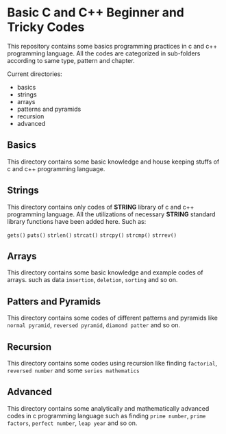 # Basic C and C++ Beginner and Tricky Codes

This repository contains some basics programming practices in c and c++
programming language. All the codes are categorized in sub-folders according to
same type, pattern and chapter.

Current directories:

* basics
* strings
* arrays
* patterns and pyramids
* recursion
* advanced

## Basics

This directory contains some basic knowledge and house keeping stuffs of c and
c++ programming language.

## Strings

This directory contains only codes of **STRING** library of c and c++
programming language. All the utilizations of necessary **STRING** standard
library functions have been added here. Such as:

`gets()` `puts()` `strlen()` `strcat()` `strcpy()` `strcmp()` `strrev()`

## Arrays

This directory contains some basic knowledge and example codes of arrays. such
as data `insertion`, `deletion`, `sorting` and so on.

## Patters and Pyramids

This directory contains some codes of different patterns and pyramids like
`normal pyramid`, `reversed pyramid`, `diamond patter` and so on.

## Recursion

This directory contains some codes using recursion like finding `factorial`,
`reversed number` and some `series mathematics`

## Advanced

This directory contains some analytically and mathematically advanced codes in c
programming language such as finding `prime number`, `prime factors`, `perfect
number`, `leap year` and so on.
